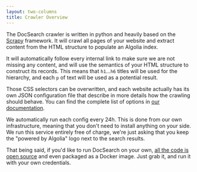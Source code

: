 ```yaml
---
layout: two-columns
title: Crawler Overview
---
```


The DocSearch crawler is written in python and heavily based on the [Scrapy][1]
framework. It will crawl all pages of your website and extract content from the
HTML structure to populate an Algolia index.

It will automatically follow every internal link to make sure we are not missing
any content, and will use the semantics of your HTML structure to construct its
records. This means that `h1`...`h6` titles will be used for the hierarchy, and
each `p` of text will be used as a potential result.

Those CSS selectors can be overwritten, and each website actually has its own
JSON configuration file that describe in more details how the crawling should
behave. You can find the complete list of options in [our documentation][2].

We automatically run each config every 24h. This is done from our own
infrastructure, meaning that you don't need to install anything on your side.
We run this service entirely free of charge, we're just asking that you keep the
"powered by Algolia" logo next to the search results.

That being said, if you'd like to run DocSearch on your own, [all the code is
open source][3] and even packaged as a Docker image. Just grab it, and run it
with your own credentials.

[1]: https://scrapy.org/

[2]: ./crawler-config.html

[3]: https://github.com/algolia/docsearch-scraper
